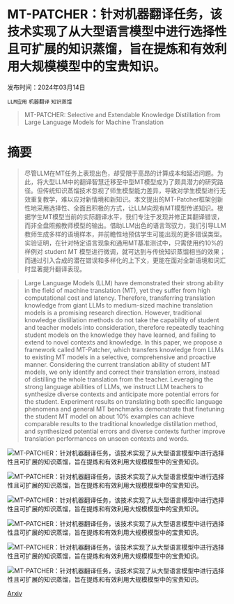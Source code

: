 # MT-PATCHER：针对机器翻译任务，该技术实现了从大型语言模型中进行选择性且可扩展的知识蒸馏，旨在提炼和有效利用大规模模型中的宝贵知识。

发布时间：2024年03月14日

`LLM应用` `机器翻译` `知识蒸馏`

> MT-PATCHER: Selective and Extendable Knowledge Distillation from Large Language Models for Machine Translation

# 摘要

> 尽管LLM在MT任务上表现出色，却受限于高昂的计算成本和延迟问题。为此，将大型LLM中的翻译智慧迁移至中型MT模型成为了颇具潜力的研究路径。但传统知识蒸馏技术忽视了师生模型能力差异，导致对学生模型进行无效重复教学，难以应对新情境和新知识。本文提出的MT-Patcher框架创新性地采用选择性、全面且积极的方式，让LLM向现有MT模型传递知识。根据学生MT模型当前的实际翻译水平，我们专注于发现并修正其翻译错误，而非全盘照搬教师模型的输出。借助LLM出色的语言驾驭力，我们引导LLM教师生成多样的语境样本，并前瞻性地预估学生可能出现的更多错误类型。实验证明，在针对特定语言现象和通用MT基准测试中，只需使用约10%的样例对 student MT 模型进行微调，就可达到与传统知识蒸馏相当的效果；而通过引入合成的潜在错误和多样化的上下文，更能在面对全新语境和词汇时显著提升翻译表现。

> Large Language Models (LLM) have demonstrated their strong ability in the field of machine translation (MT), yet they suffer from high computational cost and latency. Therefore, transferring translation knowledge from giant LLMs to medium-sized machine translation models is a promising research direction. However, traditional knowledge distillation methods do not take the capability of student and teacher models into consideration, therefore repeatedly teaching student models on the knowledge they have learned, and failing to extend to novel contexts and knowledge. In this paper, we propose a framework called MT-Patcher, which transfers knowledge from LLMs to existing MT models in a selective, comprehensive and proactive manner. Considering the current translation ability of student MT models, we only identify and correct their translation errors, instead of distilling the whole translation from the teacher. Leveraging the strong language abilities of LLMs, we instruct LLM teachers to synthesize diverse contexts and anticipate more potential errors for the student. Experiment results on translating both specific language phenomena and general MT benchmarks demonstrate that finetuning the student MT model on about 10% examples can achieve comparable results to the traditional knowledge distillation method, and synthesized potential errors and diverse contexts further improve translation performances on unseen contexts and words.

![MT-PATCHER：针对机器翻译任务，该技术实现了从大型语言模型中进行选择性且可扩展的知识蒸馏，旨在提炼和有效利用大规模模型中的宝贵知识。](../../../paper_images/2403.09522/arch.png)

![MT-PATCHER：针对机器翻译任务，该技术实现了从大型语言模型中进行选择性且可扩展的知识蒸馏，旨在提炼和有效利用大规模模型中的宝贵知识。](../../../paper_images/2403.09522/scaling.png)

![MT-PATCHER：针对机器翻译任务，该技术实现了从大型语言模型中进行选择性且可扩展的知识蒸馏，旨在提炼和有效利用大规模模型中的宝贵知识。](../../../paper_images/2403.09522/dg_vs_feedback.png)

![MT-PATCHER：针对机器翻译任务，该技术实现了从大型语言模型中进行选择性且可扩展的知识蒸馏，旨在提炼和有效利用大规模模型中的宝贵知识。](../../../paper_images/2403.09522/iterative_feedback.png)

![MT-PATCHER：针对机器翻译任务，该技术实现了从大型语言模型中进行选择性且可扩展的知识蒸馏，旨在提炼和有效利用大规模模型中的宝贵知识。](../../../paper_images/2403.09522/variants.png)

![MT-PATCHER：针对机器翻译任务，该技术实现了从大型语言模型中进行选择性且可扩展的知识蒸馏，旨在提炼和有效利用大规模模型中的宝贵知识。](../../../paper_images/2403.09522/testset_flowchart.png)

[Arxiv](https://arxiv.org/abs/2403.09522)